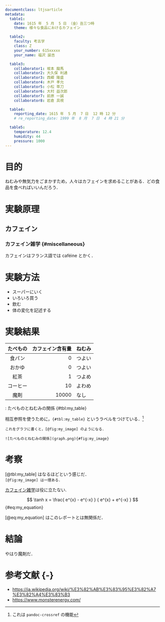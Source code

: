 ```yaml
---
documentclass: ltjsarticle
metadata:
  table1:
    date: 1615 年  5 月  5 日 （金）丑三つ時
    theme: 様々な食品におけるカフェイン

  table2:
    faculty: 考古学
    class: Z
    your_number: 615xxxxx
    your_name: 福沢 諭吉

  table3:
    collaborator1: 坂本 龍馬
    collaborator2: 大久保 利通
    collaborator3: 西郷 隆盛
    collaborator4: 木戸 孝允
    collaborator5: 小松 帯刀
    collaborator6: 大村 益次郎
    collaborator7: 前原 一誠
    collaborator8: 岩倉 具視

  table4:
    reporting_date: 1615 年  5 月  7 日  12 時 12 分
    # re_reporting_date: 1999 年  8 月  7 日  4 時 21 分

  table5:
    temperature: 12.4
    humidity: 44
    pressure: 1000
---
```


# 目的
ねむみや無気力をごまかすため，人々はカフェインを求めることがある．どの食品を食べればいいんだろう．

# 実験原理
## カフェイン

### カフェイン雑学 {#miscellaneous}
カフェインはフランス語では caféine とかく．


# 実験方法
- スーパーにいく
- いろいろ買う
- 飲む
- 体の変化を記述する

# 実験結果
| たべもの | カフェイン含有量 | ねむみ |
|:------:|-----:|---------|
|  食パン  |  0  |  つよい  |
|  おかゆ  |  0  |  つよい  |
|  紅茶  |  1  |  つよめ  |
|  コーヒー  |  10  |  よわめ  |
|  魔剤  |  10000  |  なし  |

  : たべものとねむみの関係 {#tbl:my_table}


相互参照を使うために，`{#tbl:my_table}` というラベルをつけている．[^1]

[^1]: これは `pandoc-crossref` の機能

`これをグラフに書くと，[@fig:my_image] のようになる．`

`![たべものとねむみの関係](graph.png){#fig:my_image}`

# 考察
[@tbl:my_table] はなるほどという感じだ．  
`[@fig:my_image] は一理ある．`

[カフェイン雑学](#miscellaneous)は役に立たない.


$$ \tanh x = \frac{ e^{x} - e^{-x} } { e^{x} + e^{-x} } $$ {#eq:my_equation}

[@eq:my_equation] はこのレポートとは無関係だ．

# 結論
やはり魔剤だ．

# 参考文献 {-}
- https://ja.wikipedia.org/wiki/%E3%82%AB%E3%83%95%E3%82%A7%E3%82%A4%E3%83%B3
- https://www.monsterenergy.com/
